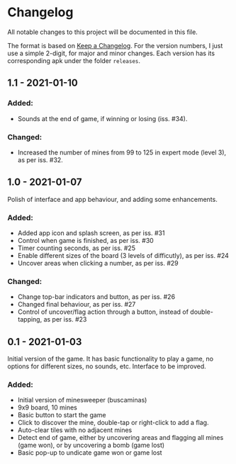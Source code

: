 # Changelog

All notable changes to this project will be documented in this file.

The format is based on [Keep a Changelog](https://keepachangelog.com/en/1.0.0/). For the version numbers, I just use a simple 2-digit, for major and minor changes. Each version has its corresponding apk under the folder `releases`.


## 1.1 - 2021-01-10

### Added:
- Sounds at the end of game, if winning or losing (iss. #34).

### Changed:
- Increased the number of mines from 99 to 125 in expert mode (level 3), as per iss. #32.


## 1.0 - 2021-01-07

Polish of interface and app behaviour, and adding some enhancements.


### Added:
- Added app icon and splash screen, as per iss. #31
- Control when game is finished, as per iss. #30
- Timer counting seconds, as per iss. #25
- Enable different sizes of the board (3 levels of difficutly), as per iss. #24
- Uncover areas when clicking a number, as per iss. #29

### Changed:
- Change top-bar indicators and button, as per iss. #26
- Changed final behaviour, as per iss. #27
- Control of uncover/flag action through a button, instead of double-tapping, as per iss. #23


## 0.1 - 2021-01-03

Initial version of the game. It has basic functionality to play a game, no options for different sizes, no sounds, etc. Interface to be improved.

### Added:
- Initial version of minesweeper (buscaminas)
- 9x9 board, 10 mines
- Basic button to start the game
- Click to discover the mine, double-tap or right-click to add a flag.
- Auto-clear tiles with no adjacent mines
- Detect end of game, either by uncovering areas and flagging all mines (game won), or by uncovering a bomb (game lost)
- Basic pop-up to undicate game won or game lost
